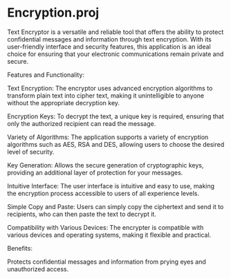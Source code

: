 # Encryption.proj
Text Encryptor is a versatile and reliable tool that offers the ability to protect confidential messages and information through text encryption. With its user-friendly interface and security features, this application is an ideal choice for ensuring that your electronic communications remain private and secure.

Features and Functionality:

Text Encryption: The encryptor uses advanced encryption algorithms to transform plain text into cipher text, making it unintelligible to anyone without the appropriate decryption key.

Encryption Keys: To decrypt the text, a unique key is required, ensuring that only the authorized recipient can read the message.

Variety of Algorithms: The application supports a variety of encryption algorithms such as AES, RSA and DES, allowing users to choose the desired level of security.

Key Generation: Allows the secure generation of cryptographic keys, providing an additional layer of protection for your messages.

Intuitive Interface: The user interface is intuitive and easy to use, making the encryption process accessible to users of all experience levels.

Simple Copy and Paste: Users can simply copy the ciphertext and send it to recipients, who can then paste the text to decrypt it.

Compatibility with Various Devices: The encrypter is compatible with various devices and operating systems, making it flexible and practical.

Benefits:

Protects confidential messages and information from prying eyes and unauthorized access.
